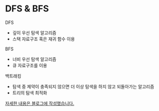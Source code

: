 # DFS & BFS

DFS

- 깊이 우선 탐색 알고리즘
- 스택 자료구조 혹은 재귀 함수 이용

BFS

- 너비 우선 탐색 알고리즘
- 큐 자료구조를 이용

백트래킹

- 탐색 중 제약이 충족되지 않으면 더 이상 탐색을 하지 않고 되돌아가는 알고리즘
- 트리의 탐색 최적화

[자세한 내용은 블로그에 작성했습니다.](https://hsh519.tistory.com/79)
